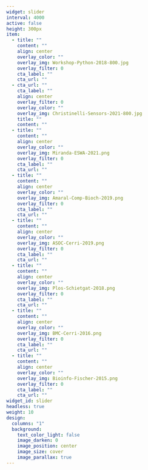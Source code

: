 ```yaml
---
widget: slider
interval: 4000
active: false
height: 300px
item:
  - title: ""
    content: ""
    align: center
    overlay_color: ""
    overlay_img: Workshop-Python-2018-800.jpg
    overlay_filter: 0
    cta_label: ""
    cta_url: ""
  - cta_url: ""
    cta_label: ""
    align: center
    overlay_filter: 0
    overlay_color: ""
    overlay_img: Christinelli-Sensors-2021-800.jpg
    title: ""
    content: ""
  - title: ""
    content: ""
    align: center
    overlay_color: ""
    overlay_img: Miranda-ESWA-2021.png
    overlay_filter: 0
    cta_label: ""
    cta_url: ""
  - title: ""
    content: ""
    align: center
    overlay_color: ""
    overlay_img: Amaral-Comp-Bioch-2019.png
    overlay_filter: 0
    cta_label: ""
    cta_url: ""
  - title: ""
    content: ""
    align: center
    overlay_color: ""
    overlay_img: ASOC-Cerri-2019.png
    overlay_filter: 0
    cta_label: ""
    cta_url: ""
  - title: ""
    content: ""
    align: center
    overlay_color: ""
    overlay_img: Plos-Schietgat-2018.png
    overlay_filter: 0
    cta_label: ""
    cta_url: ""
  - title: ""
    content: ""
    align: center
    overlay_color: ""
    overlay_img: BMC-Cerri-2016.png
    overlay_filter: 0
    cta_label: ""
    cta_url: ""
  - title: ""
    content: ""
    align: center
    overlay_color: ""
    overlay_img: Bioinfo-Fischer-2015.png
    overlay_filter: 0
    cta_label: ""
    cta_url: ""
widget_id: slider
headless: true
weight: 10
design:
  columns: "1"
  background:
    text_color_light: false
    image_darken: 0
    image_position: center
    image_size: cover
    image_parallax: true
---
```

